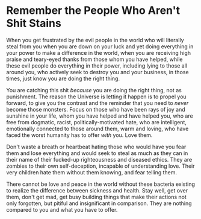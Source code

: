 # Remember the People Who Aren't Shit Stains

When you get frustrated by the evil people in the world who will
literally steal from you when you are down on your luck and yet doing
everything in your power to make a difference in the world, when you are
receiving high praise and teary-eyed thanks from those whom you have
helped, while these evil people do everything in their power, including
lying to those all around you, who actively seek to destroy you and your
business, in those times, just know you are doing the right thing. 

You are catching this shit *because* you are doing the right thing, not
as punishment. The reason the Universe is letting it happen is to propel
you forward, to give you the contrast and the reminder that you need to
*never* become those monsters. Focus on those who have been rays of joy
and sunshine in your life, whom you have helped and have helped you, who
are free from dogmatic, racist, politically-motivated hate, who are
intelligent, emotionally connected to those around them, warm and
loving, who have faced the worst humanity has to offer *with* you. Love
them. 

Don't waste a breath or heartbeat hating those who would have you
fear them and lose everything and would seek to steal as much as they
can in their name of their fucked-up righteousness and diseased ethics.
They are zombies to their own self-deception, incapable of understanding
love. Their very children hate them without them knowing, and fear
telling them.

There cannot be love and peace in the world without these bacteria
existing to realize the difference between sickness and health. Stay
well, get over them, don't get mad, get busy building things that make
their actions not only forgotten, but pitiful and insignificant in
comparison. They are nothing compared to you and what you have to offer.
